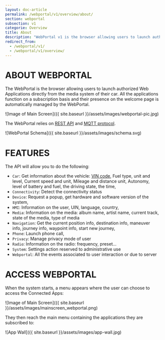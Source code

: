 ```yaml
---
layout: doc-article
permalink: /webportal/v1/overview/about/
section: webportal
subsection: v1
categorie: Overview
title: About
description: "WebPortal v1 is the browser allowing users to launch authorized Web Applications directly from the media system of their car."
redirect_from:
  - /webportal/v1/
  - /webportal/v1/overview/
---
```


# ABOUT WEBPORTAL

The WebPortal is the browser allowing users to launch authorized Web Applications directly from the media system of their car.
All the applications function on a subscription basis and their presence on the welcome page is automatically managed by the WebPortal.

![Image of Main Screen]({{ site.baseurl }}/assets/images/webportal-pic.jpg)

The WebPortal relies on [REST API](https://restfulapi.net/) and [MQTT protocol](http://mosquitto.org/man/mqtt-7.html).

![WebPortal Schema]({{ site.baseurl }}/assets/images/schema.svg)

# FEATURES

The API will allow you to do the following:

- `Car`: Get information about the vehicle: [VIN code](https://fr.wikipedia.org/wiki/Vehicle_Identification_Number), Fuel type, unit and level, Current speed and unit, Mileage and distance unit, Autonomy, level of battery and fuel, the driving state, the time,
- `Connectivity`: Detect the connectivity status
- `Device`: Request a popup, get hardware and software version of the system,
- `HMI`: Information on the user, UIN, language, country,
- `Media`: Information on the media: album name, artist name, current track, state of the media, type of media
- `Navigation`: Get the current position info, destination info, maneuver info, journey info, waypoint info, start new journey,
- `Phone`: Launch phone call,
- `Privacy`: Manage privacy mode of user
- `Radio`: Information on the radio: frequency, preset...
- `System`: Settings action reserved to administrative use
- `Webportal`: All the events associated to user interaction or due to server

# ACCESS WEBPORTAL

When the system starts, a menu appears where the user can choose to access the Connected Apps:

![Image of Main Screen]({{ site.baseurl }}/assets/images/mainscreen_webportal.png)

They then reach the main menu containing the applications they are subscribed to:

![App Wall]({{ site.baseurl }}/assets/images/app-wall.jpg)

